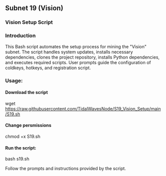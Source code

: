 ## Subnet 19 (Vision) 
### Vision Setup Script

### Introduction
This Bash script automates the setup process for mining the "Vision" subnet. The script handles system updates, installs necessary dependencies, clones the project repository, installs Python dependencies, and executes required scripts. User prompts guide the configuration of coldkeys, hotkeys, and registration script.

### Usage:
#### Download the script

wget https://raw.githubusercontent.com/TidalWavesNode/S19_Vision_Setup/main/S19.sh

#### Change persmissions

chmod +x S19.sh

#### Run the script:

bash s19.sh

Follow the prompts and instructions provided by the script.

